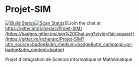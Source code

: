 # Projet-SIM 

[![Build Status](https://travis-ci.org/richerarc/Projet-SIM.svg?branch=master?style=flat-square)](https://travis-ci.org/richerarc/Projet-SIM)[![Scan Status](https://scan.coverity.com/projects/4378/badge.svg?style=flat-square)](https://scan.coverity.com/projects/4378)[![Join the chat at https://gitter.im/richerarc/Projet-SIM](https://badges.gitter.im/Join%20Chat.svg?style=flat-square)](https://gitter.im/richerarc/Projet-SIM?utm_source=badge&utm_medium=badge&utm_campaign=pr-badge&utm_content=badge)

Projet d'intégration de Science Informatique et Mathématique
